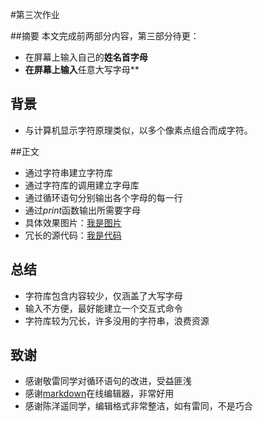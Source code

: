 #第三次作业

##摘要
本文完成前两部分内容，第三部分待更：
 
*  在屏幕上输入自己的**姓名首字母**
*  **在屏幕上输入**任意大写字母**

## 背景
* 与计算机显示字符原理类似，以多个像素点组合而成字符。

##正文
*  通过字符串建立字符库
*  通过字符库的调用建立字母库
*  通过循环语句分别输出各个字母的每一行
* 通过*print*函数输出所需要字母
* 具体效果图片：[我是图片](https://github.com/yyfwhu/computationalphysics_N2013301020096/blob/master/yyf.png)
* 冗长的源代码：[我是代码](https://github.com/yyfwhu/computationalphysics_N2013301020096/blob/master/homework/homework3.py)

## 总结
* 字符库包含内容较少，仅涵盖了大写字母
* 输入不方便，最好能建立一个交互式命令
* 字符库较为冗长，许多没用的字符串，浪费资源

## 致谢
* 感谢敬雷同学对循环语句的改进，受益匪浅
* 感谢[markdown](https://stackedit.io/editor#)在线编辑器，非常好用
* 感谢陈洋遥同学，编辑格式非常整洁，如有雷同，不是巧合
